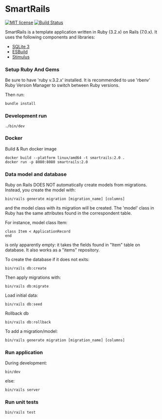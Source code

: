 # SmartRails

[![MIT license](http://img.shields.io/badge/license-MIT-brightgreen.svg)](http://opensource.org/licenses/MIT)
[![Build Status](https://travis-ci.com/guildenstern70/SmartRails.svg?branch=master)](https://travis-ci.com/guildenstern70/SmartRails)


SmartRails is a template application written in Ruby (3.2.x) on Rails (7.0.x).
It uses the following components and libraries:

- [SQLite 3](https://www.sqlite.org/)
- [ESBuild](https://esbuild.github.io/)
- [Stimulus](https://stimulus.hotwired.dev/)

### Setup Ruby And Gems

Be sure to have 'ruby v.3.2.x' installed. It is recommended to use 'rbenv' Ruby Version Manager to switch
between Ruby versions.

Then run:

    bundle install

### Development run

    ./bin/dev


### Docker

Build & Run docker image

    docker build --platform linux/amd64 -t smartrails:2.0 .
    docker run -p 8080:8080 smartrails:2.0


### Data model and database

Ruby on Rails DOES NOT automatically create models from migrations. Instead, you create the model with:

    bin/rails generate migration [migration_name] [columns]

and the model class with its migration will be created. The 'model' class in Ruby has the same attributes 
found in the correspondent table.

For instance, model class Item:

    class Item < ApplicationRecord
    end

is only apparently empty: it takes the fields found in "Item" table on database. It also works as a "items"
repository.

To create the database if it does not exits:

    bin/rails db:create  

Then apply migrations with:

    bin/rails db:migrate  

Load initial data:

    bin/rails db:seed

Rollback db

    bin/rails db:rollback 

To add a migration/model:

    bin/rails generate migration [migration_name] [columns]
    

### Run application

During development:

    bin/dev

else:

    bin/rails server

### Run unit tests

    bin/rails test


